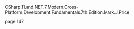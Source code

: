﻿CSharp.11.and.NET.7.Modern.Cross-Platform.Development.Fundamentals.7th.Edition.Mark.J.Price


page 147